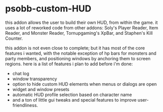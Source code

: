 # psobb-custom-HUD

this addon allows the user to build their own HUD, from within the game. it uses a lot of reworked code from other addons: Soly's Player Reader, Item Reader, and Monster Reader, Tornupgaming's XpBar, and Staphen's Kill Counter.

this addon is not even close to complete; but it has most of the core features i wanted, with the notable exception of hp bars for monsters and party members, and positioning windows by anchoring them to screen regions. here is a list of features i plan to add before i'm done:

* chat log
* window transparency
* option to hide custom HUD elements when menus or dialogs are open
* widget and window presets
* automatic HUD profile selection based on character name
* and a ton of little gui tweaks and special features to improve user-friendliness.
